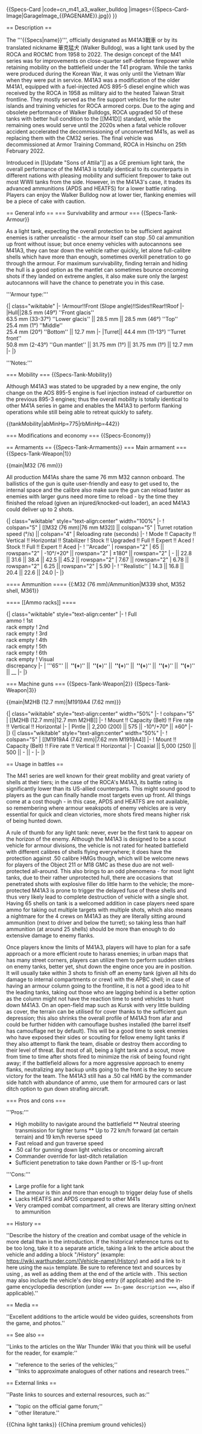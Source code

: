 {{Specs-Card
|code=cn_m41_a3_walker_bulldog
|images={{Specs-Card-Image|GarageImage_{{PAGENAME}}.jpg}}
}}

== Description ==
<!-- ''In the description, the first part should be about the history of the creation and combat usage of the vehicle, as well as its key features. In the second part, tell the reader about the ground vehicle in the game. Insert a screenshot of the vehicle, so that if the novice player does not remember the vehicle by name, he will immediately understand what kind of vehicle the article is talking about.'' -->
The '''{{Specs|name}}''', officially designated as M41A3戰車 or by its translated nickname 華克猛犬 (Walker Bulldog), was a light tank used by the ROCA and ROCMC from 1958 to 2022. The design concept of the M41 series was for improvements on close-quarter self-defense firepower while retaining mobility on the battlefield under the T41 program. While the tanks were produced during the Korean War, it was only until the Vietnam War when they were put in service. M41A3 was a modification of the older M41A1, equipped with a fuel-injected AOS 895-5 diesel engine which was received by the ROCA in 1958 as military aid to the heated Taiwan Strait frontline. They mostly served as the fire support vehicles for the outer islands and training vehicles for ROCA armored corps. Due to the aging and obsolete performance of Walker Bulldogs, ROCA upgraded 50 of these tanks with better hull condition to the [[M41D]] standard, while the remaining ones would serve until the 2020s when a fatal vehicle rollover accident accelerated the decommissioning of unconverted M41s, as well as replacing them with the CM32 series. The final vehicle was decommissioned at Armor Training Command, ROCA in Hsinchu on 25th February 2022.

Introduced in [[Update "Sons of Attila"]] as a GE premium light tank, the overall performance of the M41A3 is totally identical to its counterparts in different nations with pleasing mobility and sufficient firepower to take out most WWII tanks from the side. However, in the M41A3's case, it trades its advanced ammunitions (APDS and HEATFS) for a lower battle rating. Players can enjoy the Walker Bulldog now at lower tier, flanking enemies will be a piece of cake with caution.

== General info ==
=== Survivability and armour ===
{{Specs-Tank-Armour}}
<!-- ''Describe armour protection. Note the most well protected and key weak areas. Appreciate the layout of modules as well as the number and location of crew members. Is the level of armour protection sufficient, is the placement of modules helpful for survival in combat? If necessary use a visual template to indicate the most secure and weak zones of the armour.'' -->
As a light tank, expecting the overall protection to be sufficient against enemies is rather unrealistic - the armour itself can stop .50 cal ammunition up front without issue; but once enemy vehicles with autocannons see M41A3, they can tear down the vehicle rather quickly, let alone full-calibre shells which have more than enough, sometimes overkill penetration to go through the armour. For maximum survivability, finding terrain and hiding the hull is a good option as the mantlet can sometimes bounce oncoming shots if they landed on extreme angles, it also make sure only the largest autocannons will have the chance to penetrate you in this case.

'''Armour type:''' <!-- The types of armour present on the vehicle and their general locations -->
<!-- Example: * Rolled homogeneous armour (Front, Side, Rear, Hull roof)
* Cast homogeneous armour (Turret, Transmission area) -->

{| class="wikitable"
|-
!Armour!!Front (Slope angle)!!Sides!!Rear!!Roof
|-
|Hull||28.5 mm (49°) ''Front glacis''<br>63.5 mm (33-37°) ''Lower glacis'' || 28.5 mm || 28.5 mm (46°) ''Top''<br>25.4 mm (1°) ''Middle''<br>25.4 mm (20°) ''Bottom'' || 12.7 mm
|-
|Turret|| 44.4 mm (11-13°) ''Turret front''<br>50.8 mm (2-43°) ''Gun mantlet'' || 31.75 mm (1°) || 31.75 mm (1°) || 12.7 mm
|-
|}

'''Notes:''' <!-- Any additional notes which the user needs to be aware of -->
<!-- Example: * Suspension wheels are 20 mm thick, tracks are 30 mm thick, and torsion bars are 60 mm thick. -->

=== Mobility ===
{{Specs-Tank-Mobility}}
<!-- ''Write about the mobility of the ground vehicle. Estimate the specific power and manoeuvrability, as well as the maximum speed forwards and backwards.'' -->
Although M41A3 was stated to be upgraded by a new engine, the only change on the AOS 895-5 engine is fuel injection instead of carburettor on the previous 895-3 engines; thus the overall mobility is totally identical to other M41A series in game and enables the M41A3 to perform flanking operations while still being able to retreat quickly to safety.

{{tankMobility|abMinHp=775|rbMinHp=442}}

=== Modifications and economy ===
{{Specs-Economy}}

== Armaments ==
{{Specs-Tank-Armaments}}
=== Main armament ===
{{Specs-Tank-Weapon|1}}
<!-- ''Give the reader information about the characteristics of the main gun. Assess its effectiveness in a battle based on the reloading speed, ballistics and the power of shells. Do not forget about the flexibility of the fire, that is how quickly the cannon can be aimed at the target, open fire on it and aim at another enemy. Add a link to the main article on the gun: <code><nowiki>{{main|Name of the weapon}}</nowiki></code>. Describe in general terms the ammunition available for the main gun. Give advice on how to use them and how to fill the ammunition storage.'' -->
{{main|M32 (76 mm)}}

All production M41As share the same 76 mm M32 cannon onboard. The ballistics of the gun is quite user-friendly and easy to get used to, the internal space and the calibre also make sure the gun can reload faster as enemies with larger guns need more time to reload - by the time they finished the reload (given an injured/knocked-out loader), an aced M41A3 could deliver up to 2 shots.

{| class="wikitable" style="text-align:center" width="100%"
|-
! colspan="5" | [[M32 (76 mm)|76 mm M32]] || colspan="5" | Turret rotation speed (°/s) || colspan="4" | Reloading rate (seconds)
|-
! Mode !! Capacity !! Vertical !! Horizontal !! Stabilizer
! Stock !! Upgraded !! Full !! Expert !! Aced
! Stock !! Full !! Expert !! Aced
|-
! ''Arcade''
| rowspan="2" | 65 || rowspan="2" | -10°/+20° || rowspan="2" | ±180° || rowspan="2" | - || 22.8 || 31.6 || 38.4 || 42.5 || 45.2 || rowspan="2" | 7.67 || rowspan="2" | 6.78 || rowspan="2" | 6.25 || rowspan="2" | 5.90
|-
! ''Realistic''
| 14.3 || 16.8 || 20.4 || 22.6 || 24.0
|-
|}

==== Ammunition ====
{{:M32 (76 mm)/Ammunition|M339 shot, M352 shell, M361}}

==== [[Ammo racks]] ====
<!-- [[File:Ammoracks_{{PAGENAME}}.png|right|thumb|x250px|[[Ammo racks]] of the {{PAGENAME}}]] -->
<!-- '''Last updated:''' -->
{| class="wikitable" style="text-align:center"
|-
! Full<br>ammo
! 1st<br>rack empty
! 2nd<br>rack empty
! 3rd<br>rack empty
! 4th<br>rack empty
! 5th<br>rack empty
! 6th<br>rack empty
! Visual<br>discrepancy
|-
| '''65''' || __&nbsp;''(+__)'' || __&nbsp;''(+__)'' || __&nbsp;''(+__)'' || __&nbsp;''(+__)'' || __&nbsp;''(+__)'' || __&nbsp;''(+__)'' || __
|-
|}

=== Machine guns ===
{{Specs-Tank-Weapon|2}}
{{Specs-Tank-Weapon|3}}
<!-- ''Offensive and anti-aircraft machine guns not only allow you to fight some aircraft but also are effective against lightly armoured vehicles. Evaluate machine guns and give recommendations on its use.'' -->
{{main|M2HB (12.7 mm)|M1919A4 (7.62 mm)}}

{| class="wikitable" style="text-align:center" width="50%"
|-
! colspan="5" | [[M2HB (12.7 mm)|12.7 mm M2HB]]
|-
! Mount !! Capacity (Belt) !! Fire rate !! Vertical !! Horizontal
|-
| Pintle || 2,200 (200) || 575 || -10°/+70° || ±60°
|-
|}
{| class="wikitable" style="text-align:center" width="50%"
|-
! colspan="5" | [[M1919A4 (7.62 mm)|7.62 mm M1919A4]]
|-
! Mount !! Capacity (Belt) !! Fire rate !! Vertical !! Horizontal
|-
| Coaxial || 5,000 (250) || 500 || - || -
|-
|}

== Usage in battles ==
<!-- ''Describe the tactics of playing in the vehicle, the features of using vehicles in the team and advice on tactics. Refrain from creating a "guide" - do not impose a single point of view but instead give the reader food for thought. Describe the most dangerous enemies and give recommendations on fighting them. If necessary, note the specifics of the game in different modes (AB, RB, SB).'' -->
The M41 series are well known for their great mobility and great variety of shells at their tiers; in the case of the ROCA's M41A3, its battle rating is significantly lower than its US-allied counterparts. This might sound good to players as the gun can finally handle most targets even up front. All things come at a cost though - in this case, APDS and HEATFS are not available, so remembering where armour weakspots of enemy vehicles are is very essential for quick and clean victories, more shots fired means higher risk of being hunted down.

A rule of thumb for any light tank: never, ever be the first tank to appear on the horizon of the enemy. Although the M41A3 is designed to be a scout vehicle for armour divisions, the vehicle is not rated for heated battlefield with different calibres of shells flying everywhere; it does have the protection against .50 calibre HMGs though, which will be welcome news for players of the Object 211 or M18 GMC as these duo are not well-protected all-around. This also brings to an odd phenomena - for most light tanks, due to their rather unprotected hull, there are occasions that penetrated shots with explosive filler do little harm to the vehicle; the more-protected M41A3 is prone to trigger the delayed fuse of these shells and thus very likely lead to complete destruction of vehicle with a single shot. Having 65 shells on tank is a welcomed addition in case players need spare ammo for taking out multiple targets with multiple shots, which also means a nightmare for the 4 crews on M41A3 as they are literally sitting around ammunition (next to driver and below the turret); so taking less than half ammunition (at around 25 shells) should be more than enough to do extensive damage to enemy flanks.

Once players know the limits of M41A3, players will have to plan for a safe approach or a more efficient route to harass enemies; in urban maps that has many street corners, players can utilize them to perform sudden strikes on enemy tanks, better yet, shut down the engine once you are in position. It will usually take within 3 shots to finish off an enemy tank (given all hits do damage to internal compartments or crew) with the APBC shell; in case of having an armour column going to the frontline, it is not a good idea to hit the leading tanks, taking out those who are lagging behind is a better option as the column might not have the reaction time to send vehicles to hunt down M41A3. On an open-field map such as Kursk with very little building as cover, the terrain can be utilised for cover thanks to the sufficient gun depression; this also shrinks the overall profile of M41A3 from afar and could be further hidden with camouflage bushes installed (the barrel itself has camouflage net by default). This will be a good time to seek enemies who have exposed their sides or scouting for fellow enemy light tanks if they also attempt to flank the team, disable or destroy them according to their level of threat. But most of all, being a light tank and a scout, move from time to time after shots fired to minimize the risk of being found right away; if the battlefield allows for a more aggressive approach to enemy flanks, neutralizing any backup units going to the front is the key to secure victory for the team. The M41A3 still has a .50 cal HMG by the commander side hatch with abundance of ammo, use them for armoured cars or last ditch option to gun down strafing aircraft.

=== Pros and cons ===
<!-- ''Summarise and briefly evaluate the vehicle in terms of its characteristics and combat effectiveness. Mark its pros and cons in a bulleted list. Try not to use more than 6 points for each of the characteristics. Avoid using categorical definitions such as "bad", "good" and the like - use substitutions with softer forms such as "inadequate" and "effective".'' -->

'''Pros:'''

* High mobility to navigate around the battlefield
** Neutral steering transmission for tighter turns
** Up to 72 km/h forward (at certain terrain) and 19 km/h reverse speed
* Fast reload and gun traverse speed
* .50 cal for gunning down light vehicles or oncoming aircraft
* Commander override for last-ditch retaliation
* Sufficient penetration to take down Panther or IS-1 up-front

'''Cons:'''

* Large profile for a light tank
* The armour is thin and more than enough to trigger delay fuse of shells
* Lacks HEATFS and APDS compared to other M41s
* Very cramped combat compartment, all crews are literary sitting on/next to ammunition

== History ==
<!-- ''Describe the history of the creation and combat usage of the vehicle in more detail than in the introduction. If the historical reference turns out to be too long, take it to a separate article, taking a link to the article about the vehicle and adding a block "/History" (example: <nowiki>https://wiki.warthunder.com/(Vehicle-name)/History</nowiki>) and add a link to it here using the <code>main</code> template. Be sure to reference text and sources by using <code><nowiki><ref></ref></nowiki></code>, as well as adding them at the end of the article with <code><nowiki><references /></nowiki></code>. This section may also include the vehicle's dev blog entry (if applicable) and the in-game encyclopedia description (under <code><nowiki>=== In-game description ===</nowiki></code>, also if applicable).'' -->
''Describe the history of the creation and combat usage of the vehicle in more detail than in the introduction. If the historical reference turns out to be too long, take it to a separate article, taking a link to the article about the vehicle and adding a block "/History" (example: <nowiki>https://wiki.warthunder.com/(Vehicle-name)/History</nowiki>) and add a link to it here using the <code>main</code> template. Be sure to reference text and sources by using <code><nowiki><ref></ref></nowiki></code>, as well as adding them at the end of the article with <code><nowiki><references /></nowiki></code>. This section may also include the vehicle's dev blog entry (if applicable) and the in-game encyclopedia description (under <code><nowiki>=== In-game description ===</nowiki></code>, also if applicable).''

== Media ==
<!-- ''Excellent additions to the article would be video guides, screenshots from the game, and photos.'' -->
''Excellent additions to the article would be video guides, screenshots from the game, and photos.''

== See also ==
<!-- ''Links to the articles on the War Thunder Wiki that you think will be useful for the reader, for example:''
* ''reference to the series of the vehicles;''
* ''links to approximate analogues of other nations and research trees.'' -->
''Links to the articles on the War Thunder Wiki that you think will be useful for the reader, for example:''

* ''reference to the series of the vehicles;''
* ''links to approximate analogues of other nations and research trees.''

== External links ==
<!-- ''Paste links to sources and external resources, such as:''
* ''topic on the official game forum;''
* ''other literature.'' -->
''Paste links to sources and external resources, such as:''

* ''topic on the official game forum;''
* ''other literature.''

{{China light tanks}}
{{China premium ground vehicles}}